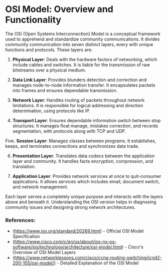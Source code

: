 # OSI Model: Overview and Functionality

The OSI (Open Systems Interconnection) Model is a conceptual framework used to apprehend and standardize community communications. It divides community communication into seven distinct layers, every with unique functions and protocols. These layers are:

1. **Physical Layer**: Deals with the hardware factors of networking, which include cables and switches. It is liable for the transmission of raw bitstreams over a physical medium.
   
2. **Data Link Layer**: Provides blunders detection and correction and manages node-to-node information transfer. It encapsulates packets into frames and ensures dependable transmission.
   
3. **Network Layer**: Handles routing of packets throughout network limitations. It is responsible for logical addressing and direction determination, using protocols like IP.
   
4. **Transport Layer**: Ensures dependable information switch between stop structures. It manages float manage, mistakes correction, and records segmentation, with protocols along with TCP and UDP.
   
Five. **Session Layer**: Manages classes between programs. It establishes, keeps, and terminates connections and synchronizes data trade.
   
6. **Presentation Layer**: Translates data codecs between the application layer and community. It handles facts encryption, compression, and translation.
   
7. **Application Layer**: Provides network services at once to quit-consumer applications. It allows services which includes email, document switch, and network management.

Each layer serves a completely unique purpose and interacts with the layers above and beneath it. Understanding the OSI version helps in diagnosing community issues and designing strong network architectures.

### References:
* (https://www.iso.org/standard/20269.html) - Official OSI Model Specification
* (https://www.cisco.com/c/en/us/about/ios-nx-os-software/ios/technology/architecture/osi-model.html) - Cisco's Overview of OSI Model Layers
* (https://www.networklessons.com/cisco/ccna-routing-switching/icnd2-200-105/osi-model/) - Detailed Explanation of the OSI Model

